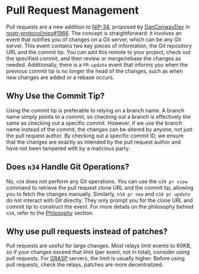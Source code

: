 # Pull Request Management

Pull requests are a new addition to [NIP-34], proposed by [DanConwayDev] in
[nostr-protocol/nips#1966]. The concept is straightforward: it involves an event
that notifies you of changes on a Git server, which can be any Git server. This
event contains two key pieces of information, the Git repository URL and the
commit tip. You can add this remote to your project, check out the specified
commit, and then review or merge/rebase the changes as needed. Additionally,
there is a `PR-update` event that informs you when the previous commit tip is no
longer the head of the changes, such as when new changes are added or a rebase
occurs.

## Why Use the Commit Tip?

Using the commit tip is preferable to relying on a branch name. A branch name
simply points to a commit, so checking out a branch is effectively the same
as checking out a specific commit. However, if we use the branch name instead
of the commit, the changes can be altered by anyone, not just the pull request
author. By checking out a specific commit ID, we ensure that the changes are
exactly as intended by the pull request author and have not been tampered with
by a malicious party.

## Does `n34` Handle Git Operations?

No, `n34` does not perform any Git operations. You can use the `n34 pr view`
command to retrieve the pull request clone URL and the commit tip, allowing
you to fetch the changes manually. Similarly, `n34 pr new` and `n34 pr update`
do not interact with Git directly. They only prompt you for the clone URL and
commit tip to construct the event. For more details on the philosophy behind
`n34`, refer to the [Philosophy] section.

## Why use pull requests instead of patches?

Pull requests are useful for large changes. Most relays limit events to 60KB,
so if your changes exceed that limit (per event, not in total), consider using
pull requests. For [GRASP] servers, the limit is usually higher. Before using pull
requests, check the relays, patches are more decentralized.

[NIP-34]: https://github.com/nostr-protocol/nips/blob/master/34.md
[DanConwayDev]: https://danconwaydev.com
[nostr-protocol/nips#1966]: https://github.com/nostr-protocol/nips/pull/1966
[Philosophy]: https://n34.dev/commands.html#philosophy
[GRASP]: https://ngit.dev/grasp
